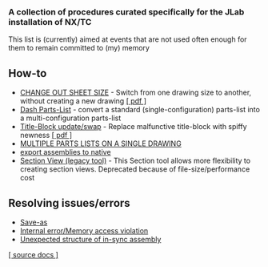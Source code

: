 ### A collection of procedures curated specifically for the JLab installation of NX/TC  
This list is (currently) aimed at events that are not used often enough for them to remain committed to (my) memory  

## How-to
- [CHANGE OUT SHEET SIZE](change-sheet-size.md) - Switch from one drawing size to another, without creating a new drawing [[ pdf ]](change-sheet-size.pdf)  
- [Dash Parts-List](Dash_No_Assy_Parts_List.pdf) - convert a standard (single-configuration) parts-list into a multi-configuration parts-list
- [Title-Block update/swap](title-block-11-18.md) - Replace malfunctive title-block with spiffy newness [[ pdf ]](Title_Blocks_11-15-18.pdf)
- [MULTIPLE PARTS LISTS ON A SINGLE DRAWING](multiPartsLists.pdf)
- [export assemblies to native](Export_Assemblies_Teamcenter_to_Native_NX.htm)
- [Section View (legacy tool)](sectionLegacy.md) - This Section tool allows more flexibility to creating section views. Deprecated because of file-size/performance cost

## Resolving issues/errors
- [Save-as](saveAs.pdf)  
- [Internal error/Memory access violation](Internal_Errors_NX12.pdf)
- [Unexpected structure of in-sync assembly](syncStructure.md)

[[ source docs ]](source-docs)